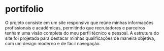 # portifolio
O projeto consiste em um site responsivo que reúne minhas informações profissionais e acadêmicas, permitindo que recrutadores e parceiros tenham uma visão completa do meu perfil técnico e pessoal. A estrutura do site foi projetada para destacar minhas qualificações de maneira objetiva, com um design moderno e de fácil navegação.

